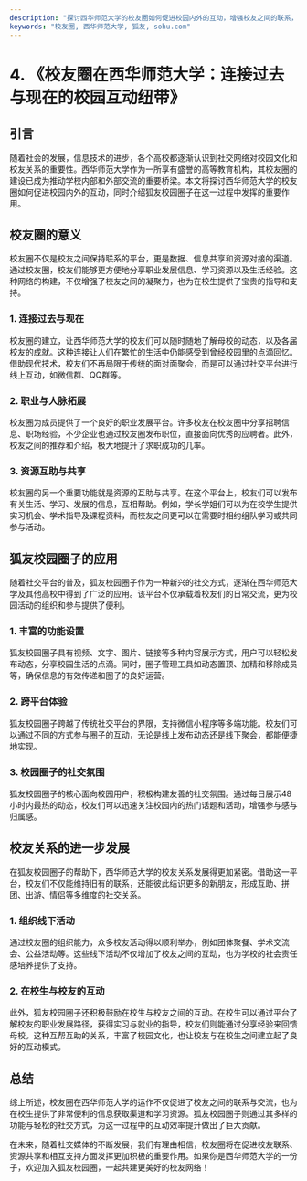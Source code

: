 ```yaml
---
description: "探讨西华师范大学的校友圈如何促进校园内外的互动，增强校友之间的联系，并介绍狐友校园圈子的应用。"
keywords: "校友圈, 西华师范大学, 狐友, sohu.com"
---
```

# 4. 《校友圈在西华师范大学：连接过去与现在的校园互动纽带》

## 引言

随着社会的发展，信息技术的进步，各个高校都逐渐认识到社交网络对校园文化和校友关系的重要性。西华师范大学作为一所享有盛誉的高等教育机构，其校友圈的建设已成为推动学校内部和外部交流的重要桥梁。本文将探讨西华师范大学的校友圈如何促进校园内外的互动，同时介绍狐友校园圈子在这一过程中发挥的重要作用。

## 校友圈的意义

校友圈不仅是校友之间保持联系的平台，更是数据、信息共享和资源对接的渠道。通过校友圈，校友们能够更方便地分享职业发展信息、学习资源以及生活经验。这种网络的构建，不仅增强了校友之间的凝聚力，也为在校生提供了宝贵的指导和支持。

### 1. 连接过去与现在

校友圈的建立，让西华师范大学的校友们可以随时随地了解母校的动态，以及各届校友的成就。这种连接让人们在繁忙的生活中仍能感受到曾经校园里的点滴回忆。借助现代技术，校友们不再局限于传统的面对面聚会，而是可以通过社交平台进行线上互动，如微信群、QQ群等。

### 2. 职业与人脉拓展

校友圈为成员提供了一个良好的职业发展平台。许多校友在校友圈中分享招聘信息、职场经验，不少企业也通过校友圈发布职位，直接面向优秀的应聘者。此外，校友之间的推荐和介绍，极大地提升了求职成功的几率。

### 3. 资源互助与共享

校友圈的另一个重要功能就是资源的互助与共享。在这个平台上，校友们可以发布有关生活、学习、发展的信息，互相帮助。例如，学长学姐们可以为在校学生提供实习机会、学术指导及课程资料，而校友之间更可以在需要时相约组队学习或共同参与活动。

## 狐友校园圈子的应用

随着社交平台的普及，狐友校园圈子作为一种新兴的社交方式，逐渐在西华师范大学及其他高校中得到了广泛的应用。该平台不仅承载着校友们的日常交流，更为校园活动的组织和参与提供了便利。

### 1. 丰富的功能设置

狐友校园圈子具有视频、文字、图片、链接等多种内容展示方式，用户可以轻松发布动态，分享校园生活的点滴。同时，圈子管理工具如动态置顶、加精和移除成员等，确保信息的有效传递和圈子的良好运营。

### 2. 跨平台体验

狐友校园圈子跨越了传统社交平台的界限，支持微信小程序等多端功能。校友们可以通过不同的方式参与圈子的互动，无论是线上发布动态还是线下聚会，都能便捷地实现。

### 3. 校园圈子的社交氛围

狐友校园圈子的核心面向校园用户，积极构建友善的社交氛围。通过每日展示48小时内最热的动态，校友们可以迅速关注校园内的热门话题和活动，增强参与感与归属感。

## 校友关系的进一步发展

在狐友校园圈子的帮助下，西华师范大学的校友关系发展得更加紧密。借助这一平台，校友们不仅能维持旧有的联系，还能彼此结识更多的新朋友，形成互助、拼团、出游、情侣等多维度的社交关系。

### 1. 组织线下活动

通过校友圈的组织能力，众多校友活动得以顺利举办，例如团体聚餐、学术交流会、公益活动等。这些线下活动不仅增加了校友之间的互动，也为学校的社会责任感培养提供了支持。

### 2. 在校生与校友的互动

此外，狐友校园圈子还积极鼓励在校生与校友之间的互动。在校生可以通过平台了解校友的职业发展路径，获得实习与就业的指导，校友们则能通过分享经验来回馈母校。这种互帮互助的关系，丰富了校园文化，也让校友与在校生之间建立起了良好的互动模式。

## 总结

综上所述，校友圈在西华师范大学的运作不仅促进了校友之间的联系与交流，也为在校生提供了非常便利的信息获取渠道和学习资源。狐友校园圈子则通过其多样的功能与轻松的社交方式，为这一过程中的互动效率提升做出了巨大贡献。

在未来，随着社交媒体的不断发展，我们有理由相信，校友圈将在促进校友联系、资源共享和相互支持方面发挥更加积极的重要作用。如果你是西华师范大学的一份子，欢迎加入狐友校园圈，一起共建更美好的校友网络！
